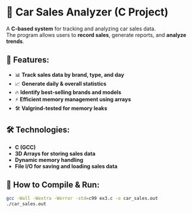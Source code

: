# 🚗 Car Sales Analyzer (C Project)

A **C-based system** for tracking and analyzing car sales data.  
The program allows users to **record sales**, generate reports, and **analyze trends**.

## 📌 Features:
- 📊 **Track sales data by brand, type, and day**
- 📈 **Generate daily & overall statistics**
- 🔥 **Identify best-selling brands and models**
- ⚡ **Efficient memory management using arrays**
- 🛠 **Valgrind-tested for memory leaks**

## 🛠 Technologies:
- **C (GCC)**
- **3D Arrays for storing sales data**
- **Dynamic memory handling**
- **File I/O for saving and loading sales data**

## 🚀 How to Compile & Run:
```bash
gcc -Wall -Wextra -Werror -std=c99 ex3.c -o car_sales.out
./car_sales.out
